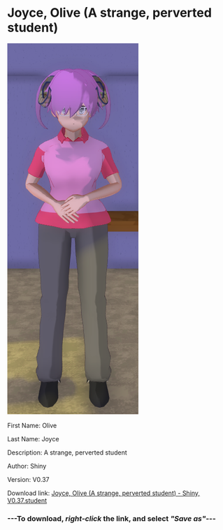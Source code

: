 # Joyce, Olive (A strange, perverted student)

<img src = "https://raw.githubusercontent.com/Arbiter1223/Daigaku-Gurashi-Custom-Students/master/Students/Files/Joyce%2C%20Olive%20(A%20strange%2C%20perverted%20student).png">

First Name: Olive

Last Name: Joyce

Description: A strange, perverted student

Author: Shiny

Version: V0.37

Download link: <a href="https://raw.githubusercontent.com/Arbiter1223/Daigaku-Gurashi-Custom-Students/master/Students/Files/Joyce%2C%20Olive%20(A%20strange%2C%20perverted%20student)%20-%20Shiny%2C%20V0.37.student">Joyce, Olive (A strange, perverted student) - Shiny, V0.37.student</a>

### ---**To download, _right-click_ the link, and select _"Save as"_**---
